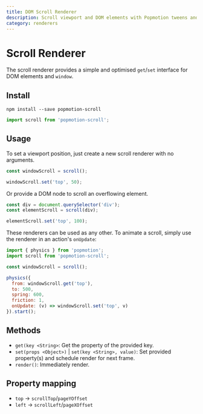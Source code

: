 ```yaml
---
title: DOM Scroll Renderer
description: Scroll viewport and DOM elements with Popmotion tweens and physics.
category: renderers
---
```


# Scroll Renderer

The scroll renderer provides a simple and optimised `get`/`set` interface for DOM elements and `window`.

## Install

```
npm install --save popmotion-scroll
```

```javascript
import scroll from 'popmotion-scroll';
```

## Usage

To set a viewport position, just create a new scroll renderer with no arguments.

```javascript
const windowScroll = scroll();

windowScroll.set('top', 50);
```

Or provide a DOM node to scroll an overflowing element.

```javascript
const div = document.querySelector('div');
const elementScroll = scroll(div);

elementScroll.set('top', 100);
```

These renderers can be used as any other. To animate a scroll, simply use the renderer in an action's `onUpdate`:

```javascript
import { physics } from 'popmotion';
import scroll from 'popmotion-scroll';

const windowScroll = scroll();

physics({
  from: windowScroll.get('top'),
  to: 500,
  spring: 600,
  friction: 1,
  onUpdate: (v) => windowScroll.set('top', v)
}).start();
```

## Methods
- `get(key <String>`: Get the property of the provided key.
- `set(props <Object>)` | `set(key <String>, value)`: Set provided property(s) and schedule render for next frame.
- `render()`: Immediately render.

## Property mapping
- `top` -> `scrollTop`/`pageYOffset`
- `left` -> `scrollLeft`/`pageXOffset`